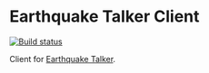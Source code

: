 # Earthquake Talker Client

[![Build status](https://ci.appveyor.com/api/projects/status/wnhbjm9q4f1p8tkm?svg=true)](https://ci.appveyor.com/project/NeuroWhAI/earthquaketalkerclient)

Client for [Earthquake Talker](https://github.com/NeuroWhAI/EarthquakeTalker).